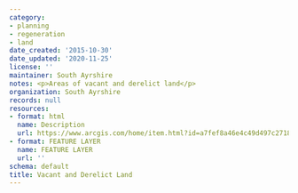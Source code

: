 ```yaml
---
category:
- planning
- regeneration
- land
date_created: '2015-10-30'
date_updated: '2020-11-25'
license: ''
maintainer: South Ayrshire
notes: <p>Areas of vacant and derelict land</p>
organization: South Ayrshire
records: null
resources:
- format: html
  name: Description
  url: https://www.arcgis.com/home/item.html?id=a7fef8a46e4c49d497c2718ef40f80bb
- format: FEATURE LAYER
  name: FEATURE LAYER
  url: ''
schema: default
title: Vacant and Derelict Land
---
```

